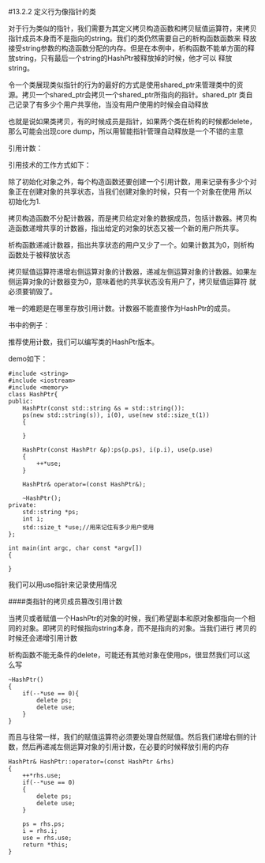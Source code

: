 #13.2.2 定义行为像指针的类

对于行为类似的指针，我们需要为其定义拷贝构造函数和拷贝赋值运算符，来拷贝指针成员本身而不是指向的string。我们的类仍然需要自己的析构函数函数来
释放接受string参数的构造函数分配的内存。但是在本例中，析构函数不能单方面的释放string，只有最后一个string的HashPtr被释放掉的时候，他才可以
释放string。

令一个类展现类似指针的行为的最好的方式是使用shared_ptr来管理类中的资源。拷贝一个shared_ptr会拷贝一个shared_ptr所指向的指针。shared_ptr
类自己记录了有多少个用户共享他，当没有用户使用的时候会自动释放

也就是说如果类拷贝，有的时候成员是指针，如果两个类在析构的时候都delete，那么可能会出现core dump，所以用智能指针管理自动释放是一个不错的主意

引用计数：

引用技术的工作方式如下：

除了初始化对象之外，每个构造函数还要创建一个引用计数，用来记录有多少个对象正在创建对象的共享状态，当我们创建对象的时候，只有一个对象在使用
所以初始化为1.

拷贝构造函数不分配计数器，而是拷贝给定对象的数据成员，包括计数器。拷贝构造函数递增共享的计数器，指出给定的对象的状态又被一个新的用户所共享。

析构函数递减计数器，指出共享状态的用户又少了一个。如果计数其为0，则析构函数处于被释放状态

拷贝赋值运算符递增右侧运算对象的计数器，递减左侧运算对象的计数器。如果左侧运算对象的计数器变为0，意味着他的共享状态没有用户了，拷贝赋值运算符
就必须要销毁了。

唯一的难题是在哪里存放引用计数。计数器不能直接作为HashPtr的成员。

书中的例子：

推荐使用计数，我们可以编写类的HashPtr版本。

demo如下：

```
#include <string>
#include <iostream>
#include <memory>
class HashPtr{
public:
    HashPtr(const std::string &s = std::string()):
    ps(new std::string(s)), i(0), use(new std::size_t(1))
    {

    }

    HashPtr(const HashPtr &p):ps(p.ps), i(p.i), use(p.use)
    {
        ++*use;
    }

    HashPtr& operator=(const HashPtr&);

    ~HashPtr();
private:
    std::string *ps;
    int i;
    std::size_t *use;//用来记住有多少用户使用
};

int main(int argc, char const *argv[])
{

}
```

我们可以用use指针来记录使用情况


####类指针的拷贝成员篡改引用计数

当拷贝或者赋值一个HashPtr的对象的时候，我们希望副本和原对象都指向一个相同的对象。即拷贝的时候指向string本身，而不是指向的对象。当我们进行
拷贝的时候还会递增引用计数

析构函数不能无条件的delete，可能还有其他对象在使用ps，很显然我们可以这么写

```
~HashPtr()
{
    if(--*use == 0){
        delete ps;
        delete use;
    }
}
```

而且与往常一样，我们的赋值运算符必须要处理自然赋值。然后我们递增右侧的计数，然后再递减左侧运算对象的引用计数，在必要的时候释放引用的内存

```
HashPtr& HashPtr::operator=(const HashPtr &rhs)
{
    ++*rhs.use;
    if(--*use == 0)
    {
        delete ps;
        delete use;
    }

    ps = rhs.ps;
    i = rhs.i;
    use = rhs.use;
    return *this;
} 
```